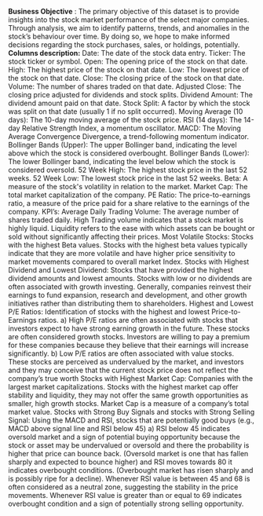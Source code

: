 **Business Objective** :
The primary objective of this dataset is to provide insights into the stock market performance of the select major companies. Through analysis, we aim to identify patterns, trends, and anomalies in the stock’s behaviour over time. By doing so, we hope to make informed decisions regarding the stock purchases, sales, or holdings, potentially.
**Columns description:**
Date: The date of the stock data entry.
Ticker: The stock ticker or symbol.
Open: The opening price of the stock on that date.
High: The highest price of the stock on that date.
Low: The lowest price of the stock on that date.
Close: The closing price of the stock on that date.
Volume: The number of shares traded on that date.
Adjusted Close: The closing price adjusted for dividends and stock splits.
Dividend Amount: The dividend amount paid on that date.
Stock Split: A factor by which the stock was split on that date (usually 1 if no split occurred).
Moving Average (10 days): The 10-day moving average of the stock price.
RSI (14 days): The 14-day Relative Strength Index, a momentum oscillator.
MACD: The Moving Average Convergence Divergence, a trend-following momentum indicator.
Bollinger Bands (Upper): The upper Bollinger band, indicating the level above which the stock is considered overbought.
Bollinger Bands (Lower): The lower Bollinger band, indicating the level below which the stock is considered oversold.
52 Week High: The highest stock price in the last 52 weeks.
52 Week Low: The lowest stock price in the last 52 weeks.
Beta: A measure of the stock's volatility in relation to the market.
Market Cap: The total market capitalization of the company.
PE Ratio: The price-to-earnings ratio, a measure of the price paid for a share relative to the earnings of the company.
KPI’s:
Average Daily Trading Volume: The average number of shares traded daily. High Trading volume indicates that a stock market is highly liquid. Liquidity refers to the ease with which assets can be bought or sold without significantly affecting their prices.
Most Volatile Stocks: Stocks with the highest Beta values. Stocks with the highest beta values typically indicate that they are more volatile and have higher price sensitivity to market movements compared to overall market Index. 
Stocks with Highest Dividend and Lowest Dividend: Stocks that have provided the highest dividend amounts and lowest amounts. Stocks with low or no dividends are often associated with growth investing. Generally, companies reinvest their earnings to fund expansion, research and development, and other growth initiatives rather than distributing them to shareholders. 
Highest and Lowest P/E Ratios: Identification of stocks with the highest and lowest Price-to-Earnings ratios. 
a)	High P/E ratios are often associated with stocks that investors expect to have strong earning growth in the future. These stocks are often considered growth stocks. Investors are willing to pay a premium for these companies because they believe that their earnings will increase significantly.
b)	Low P/E ratios are often associated with value stocks. These stocks are perceived as undervalued by the market, and investors and they may conceive that the current stock price does not reflect the company’s true worth
Stocks with Highest Market Cap:  Companies with the largest market capitalizations. Stocks with the highest market cap offer stability and liquidity, they may not offer the same growth opportunities as smaller, high growth stocks. Market Cap is a measure of a company’s total market value. 
Stocks with Strong Buy Signals and stocks with Strong Selling Signal: Using the MACD and RSI, stocks that are potentially good buys (e.g., MACD above signal line and RSI below 45) 
a)	RSI below 45 indicates oversold market and a sign of potential buying opportunity because the stock or asset may be undervalued or oversold and there the probability is higher that price can bounce back. (Oversold market is one that has fallen sharply and expected to bounce higher) and RSI moves towards 80 it indicates overbought conditions. (Overbought market has risen sharply and is possibly ripe for a decline). Whenever RSI value is between 45 and 68 is often considered as a neutral zone, suggesting the stability in the price movements. Whenever RSI value is greater than or equal to 69 indicates overbought condition and a sign of potentially strong selling opportunity.
